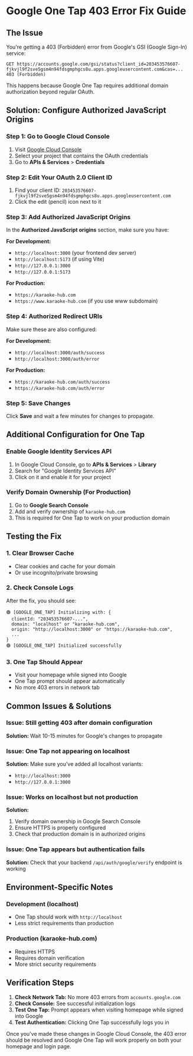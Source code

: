 # Google One Tap 403 Error Fix Guide

## The Issue

You're getting a 403 (Forbidden) error from Google's GSI (Google Sign-In) service:

```
GET https://accounts.google.com/gsi/status?client_id=203453576607-fjkvjl9f2sve5gsm4n94fdsgmphgcs8u.apps.googleusercontent.com&cas=... 403 (Forbidden)
```

This happens because Google One Tap requires additional domain authorization beyond regular OAuth.

## Solution: Configure Authorized JavaScript Origins

### Step 1: Go to Google Cloud Console

1. Visit [Google Cloud Console](https://console.cloud.google.com/)
2. Select your project that contains the OAuth credentials
3. Go to **APIs & Services** > **Credentials**

### Step 2: Edit Your OAuth 2.0 Client ID

1. Find your client ID: `203453576607-fjkvjl9f2sve5gsm4n94fdsgmphgcs8u.apps.googleusercontent.com`
2. Click the edit (pencil) icon next to it

### Step 3: Add Authorized JavaScript Origins

In the **Authorized JavaScript origins** section, make sure you have:

**For Development:**

- `http://localhost:3000` (your frontend dev server)
- `http://localhost:5173` (if using Vite)
- `http://127.0.0.1:3000`
- `http://127.0.0.1:5173`

**For Production:**

- `https://karaoke-hub.com`
- `https://www.karaoke-hub.com` (if you use www subdomain)

### Step 4: Authorized Redirect URIs

Make sure these are also configured:

**For Development:**

- `http://localhost:3000/auth/success`
- `http://localhost:3000/auth/error`

**For Production:**

- `https://karaoke-hub.com/auth/success`
- `https://karaoke-hub.com/auth/error`

### Step 5: Save Changes

Click **Save** and wait a few minutes for changes to propagate.

## Additional Configuration for One Tap

### Enable Google Identity Services API

1. In Google Cloud Console, go to **APIs & Services** > **Library**
2. Search for "Google Identity Services API"
3. Click on it and enable it for your project

### Verify Domain Ownership (For Production)

1. Go to **Google Search Console**
2. Add and verify ownership of `karaoke-hub.com`
3. This is required for One Tap to work on your production domain

## Testing the Fix

### 1. Clear Browser Cache

- Clear cookies and cache for your domain
- Or use incognito/private browsing

### 2. Check Console Logs

After the fix, you should see:

```
🟢 [GOOGLE_ONE_TAP] Initializing with: {
  clientId: "203453576607-...",
  domain: "localhost" or "karaoke-hub.com",
  origin: "http://localhost:3000" or "https://karaoke-hub.com",
  ...
}
🟢 [GOOGLE_ONE_TAP] Initialized successfully
```

### 3. One Tap Should Appear

- Visit your homepage while signed into Google
- One Tap prompt should appear automatically
- No more 403 errors in network tab

## Common Issues & Solutions

### Issue: Still getting 403 after domain configuration

**Solution:** Wait 10-15 minutes for Google's changes to propagate

### Issue: One Tap not appearing on localhost

**Solution:** Make sure you've added all localhost variants:

- `http://localhost:3000`
- `http://127.0.0.1:3000`

### Issue: Works on localhost but not production

**Solution:**

1. Verify domain ownership in Google Search Console
2. Ensure HTTPS is properly configured
3. Check that production domain is in authorized origins

### Issue: One Tap appears but authentication fails

**Solution:** Check that your backend `/api/auth/google/verify` endpoint is working

## Environment-Specific Notes

### Development (localhost)

- One Tap should work with `http://localhost`
- Less strict requirements than production

### Production (karaoke-hub.com)

- Requires HTTPS
- Requires domain verification
- More strict security requirements

## Verification Steps

1. **Check Network Tab:** No more 403 errors from `accounts.google.com`
2. **Check Console:** See successful initialization logs
3. **Test One Tap:** Prompt appears when visiting homepage while signed into Google
4. **Test Authentication:** Clicking One Tap successfully logs you in

Once you've made these changes in Google Cloud Console, the 403 error should be resolved and Google One Tap will work properly on both your homepage and login page.
